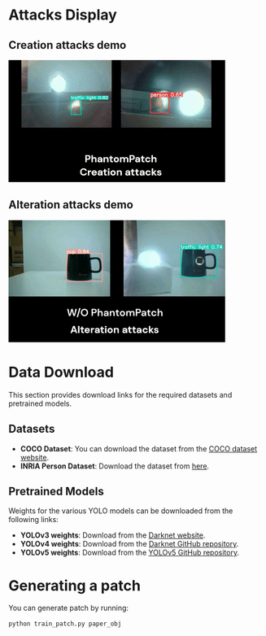 # Attacks Display

## Creation attacks demo

![demo_CA](CA.gif)



## Alteration attacks demo

![cup_AA](AA.gif)





# Data Download

This section provides download links for the required datasets and pretrained models.

## Datasets

- **COCO Dataset**: You can download the dataset from the [COCO dataset website](http://cocodataset.org/#download).
- **INRIA Person Dataset**: Download the dataset from [here](http://pascal.inrialpes.fr/data/human/).

## Pretrained Models

Weights for the various YOLO models can be downloaded from the following links:

- **YOLOv3 weights**: Download from the [Darknet website](https://pjreddie.com/darknet/yolo/).
- **YOLOv4 weights**: Download from the [Darknet GitHub repository](https://github.com/AlexeyAB/darknet#pretrained-models).
- **YOLOv5 weights**: Download from the [YOLOv5 GitHub repository](https://github.com/ultralytics/yolov5#pretrained-checkpoints).





# Generating a patch
You can generate  patch by running:
```
python train_patch.py paper_obj
```
